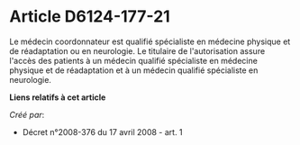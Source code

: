 # Article D6124-177-21

Le médecin coordonnateur est qualifié spécialiste en médecine physique et de réadaptation ou en neurologie. Le titulaire de
l'autorisation assure l'accès des patients à un médecin qualifié spécialiste en médecine physique et de réadaptation et à un
médecin qualifié spécialiste en neurologie.

**Liens relatifs à cet article**

_Créé par_:

  - Décret n°2008-376 du 17 avril 2008 - art. 1
